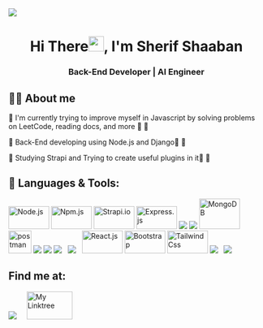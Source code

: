 <a href="https://github.com/Sheryoo">
<!--  <img width="100%" height="auto" src="https://i.imgur.com/iXuL1HG.png" height="175px"/> -->
 <img src="https://github.githubassets.com/images/modules/site/social-cards/github-social.png" />
</a>

<h1 align="center">Hi There<img src="https://raw.githubusercontent.com/MartinHeinz/MartinHeinz/master/wave.gif" width="30px">, I'm Sherif Shaaban</h1>
<h3 align="center">Back-End Developer | AI Engineer</h3>

## 🙋‍♂️ About me

🌱 I'm currently trying to improve myself in Javascript by solving problems on LeetCode, reading docs, and more 🐍 💪

🌱 Back-End developing using Node.js and Django🐍 💪

🌱 Studying Strapi and Trying to create useful plugins in it🐍 💪

## 🚀 Languages & Tools: 

<p align="left"> 
 <a href="https://nodejs.org/en" target="_blank"><img alt="Node.js" width="80" height="45" src="https://upload.wikimedia.org/wikipedia/commons/d/d9/Node.js_logo.svg"/></a>
 <a href="https://www.npmjs.com/" target="_blank"><img alt="Npm.js" width="80" height="45" src="https://upload.wikimedia.org/wikipedia/commons/d/db/Npm-logo.svg"/></a>
 <a href="https://strapi.io" target="_blank"><img alt="Strapi.io" width="80" height="45" src="https://strapi.io/assets/strapi-logo-light.svg"/></a>
 <a href="https://expressjs.com/" target="_blank"><img alt="Express.js" width="80" height="45" src="https://upload.wikimedia.org/wikipedia/commons/b/b7/Express%2C_Inc._logo.svg"/></a>
 <a href="https://www.python.org" target="_blank"> <img src="https://img.icons8.com/color/48/000000/python.png"/></a>
 <a href="https://www.djangoproject.com/" target="_blank"> <img src="https://img.icons8.com/color/48/000000/django.png"/></a>
 <a href="https://www.mongodb.com/" target="_blank"><img alt="MongoDB" width="80" height="60" src="https://www.strongdm.com/hubfs/21126185/Technology%20Images/603c5eb831820c3ce6a8f057_603a1586fa052d17fc2a6929_MongoDBAtlas.png"/></a>
 <a href="https://postman.com" target="_blank"> <img src="https://www.vectorlogo.zone/logos/getpostman/getpostman-icon.svg" alt="postman" width="45" height="45"/></a>
 <a href="https://code.visualstudio.com/" target="_blank"> <img src="https://img.icons8.com/color/48/000000/visual-studio-code-2019.png"/></a>
 <a href="https://git-scm.com/" target="_blank"> <img src="https://img.icons8.com/color/48/000000/git.png"/></a>
 <a style="padding-right:8px;" href="https://www.mysql.com/" target="_blank"> <img src="https://img.icons8.com/fluent/50/000000/mysql-logo.png"/></a> 
 <a style="padding-right:8px;" href="#" target="_blank"> <img src="https://img.icons8.com/color/48/000000/html.png"/></a>
 <a href="https://react.dev/" target="_blank"><img alt="React.js" width="80" height="45" src="https://upload.wikimedia.org/wikipedia/commons/a/a7/React-icon.svg"/></a>
 <a href="https://getbootstrap.com/" target="_blank"><img alt="Bootstrap" width="80" height="45" src="https://getbootstrap.com/docs/5.3/assets/brand/bootstrap-logo-shadow.png"/></a>
 <a href="https://tailwindcss.com/" target="_blank"><img alt="Tailwind Css" width="80" height="45" src="https://mwop.net/images/tailwindcss.svg"/></a>
 <a href="https://www.javascript.com/" style="padding-right:8px;" href="#" target="_blank"> <img src="https://img.icons8.com/color/48/000000/javascript--v1.png"/></a>
 <a style="padding-right:8px;" href="#" target="_blank"><img src="https://img.icons8.com/nolan/64/css-filetype.png"/></a>


</p>

## Find me at:
<p align="left">
 <a href = "https://www.linkedin.com/in/sherif-shaaban-377217224/" target="_blank"><img src="https://img.icons8.com/fluent/48/000000/linkedin.png"/></a> &nbsp; &nbsp;
 <a href = "https://linktr.ee/Sheryoo" target="_blank"><img width="90" height="55" alt="My Linktree" src="https://upload.wikimedia.org/wikipedia/en/b/bf/Linktree_logo.svg"/></a> &nbsp; &nbsp;
</p>
